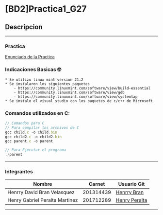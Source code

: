 # [BD2]Practica1_G27

## Descripcion 
___
### Practica
[Enunciado de la Practica](./Img/Enunciado%20Practica%201.pdf)

### Indicaciones Basicas :nerd_face:
    * Se utilizo linux mint version 21.2
    * Se instalaron los siguientes paquetes
        - https://community.linuxmint.com/software/view/build-essential
        - https://community.linuxmint.com/software/view/gdb
        - https://community.linuxmint.com/software/view/systemtap
    * Se instalo el visual studio con los paquetes de c/c++ de Microsoft

### Comandos utilizados en C:
```javascript
// Comandos para C
// Para compilar los archivos de C
gcc child.c -o child.bin
gcc child2.c -o child2.bin
gcc parent.c -o parent

// Para Ejecutar el programa 
./parent
```



___
### Integrantes
| Nombre | Carnet | Usuario Git |
|----------|----------|----------|
| Henrry David Bran Velasquez | 201314439 | [Henrry Bran](https://github.com/HenrryBran-Hub) |
| Henry Gabriel Peralta Martinez  | 201712289 | [Henry Peralta](https://github.com/HenryPeralta) |
___

